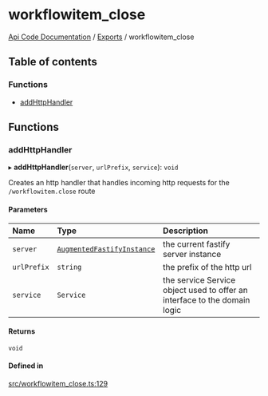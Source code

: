 # workflowitem\_close
 
[Api Code Documentation](../README.md) / [Exports](../modules.md) / workflowitem\_close

## Table of contents

### Functions

- [addHttpHandler](workflowitem_close.md#addhttphandler)

## Functions

### addHttpHandler

▸ **addHttpHandler**(`server`, `urlPrefix`, `service`): `void`

Creates an http handler that handles incoming http requests for the `/workflowitem.close` route

#### Parameters

| Name | Type | Description |
| :------ | :------ | :------ |
| `server` | [`AugmentedFastifyInstance`](../interfaces/types.AugmentedFastifyInstance.md) | the current fastify server instance |
| `urlPrefix` | `string` | the prefix of the http url |
| `service` | `Service` | the service Service object used to offer an interface to the domain logic |

#### Returns

`void`

#### Defined in

[src/workflowitem_close.ts:129](https://github.com/openkfw/TruBudget/blob/90402cb/api/src/workflowitem_close.ts#L129)
